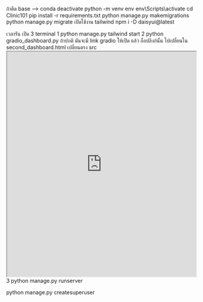 ถ้าติด base  -->  conda deactivate
python -m venv env
env\Scripts\activate
cd Clinic101
pip install -r requirements.txt 
python manage.py makemigrations
python manage.py migrate
เปิดใช้งาน tailwind
npm i -D daisyui@latest

เวลารัน เปิด 3  terminal
1   python manage.py tailwind start 
2   python gradio_dashboard.py ถ้าปกติ มันจะมี link gradio ให้เปิด แล้ว ก็อปลิงก์นั้น ไปเปลี่ยนใน second_dashboard.html   เปลี่ยนตรง src <iframe src="http://127.0.0.1:7860" width="100%" height="600px"></iframe>
3   python manage.py runserver



python manage.py createsuperuser

